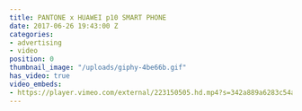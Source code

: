 ```yaml
---
title: PANTONE x HUAWEI p10 SMART PHONE
date: 2017-06-26 19:43:00 Z
categories:
- advertising
- video
position: 0
thumbnail_image: "/uploads/giphy-4be66b.gif"
has_video: true
video_embeds:
- https://player.vimeo.com/external/223150505.hd.mp4?s=342a889a6283c54a9512f9c7790e64191ebb18f8&profile_id=119
---
```



